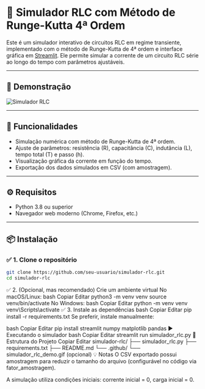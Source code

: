 # 🔄 Simulador RLC com Método de Runge-Kutta 4ª Ordem

Este é um simulador interativo de circuitos RLC em regime transiente, implementado com o método de Runge-Kutta de 4ª ordem e interface gráfica em [Streamlit](https://streamlit.io/). Ele permite simular a corrente de um circuito RLC série ao longo do tempo com parâmetros ajustáveis.

---

## 📸 Demonstração

![Simulador RLC](.github/simulador_rlc_demo.gif) <!-- Substitua pelo caminho real do seu GIF ou screenshot -->

---

## 🧪 Funcionalidades

- Simulação numérica com método de Runge-Kutta de 4ª ordem.
- Ajuste de parâmetros: resistência (R), capacitância (C), indutância (L), tempo total (T) e passo (h).
- Visualização gráfica da corrente em função do tempo.
- Exportação dos dados simulados em CSV (com amostragem).

---

## ⚙️ Requisitos

- Python 3.8 ou superior
- Navegador web moderno (Chrome, Firefox, etc.)

---

## 📦 Instalação

### ✅ 1. Clone o repositório

```bash
git clone https://github.com/seu-usuario/simulador-rlc.git
cd simulador-rlc
```

✅ 2. (Opcional, mas recomendado) Crie um ambiente virtual
No macOS/Linux:
bash
Copiar
Editar
python3 -m venv venv
source venv/bin/activate
No Windows:
bash
Copiar
Editar
python -m venv venv
venv\Scripts\activate
✅ 3. Instale as dependências
bash
Copiar
Editar
pip install -r requirements.txt
Se preferir, instale manualmente:

bash
Copiar
Editar
pip install streamlit numpy matplotlib pandas
▶️ Executando o simulador
bash
Copiar
Editar
streamlit run simulador_rlc.py
📂 Estrutura do Projeto
Copiar
Editar
simulador-rlc/
├── simulador_rlc.py
├── requirements.txt
├── README.md
└── .github/
    └── simulador_rlc_demo.gif (opcional)
💡 Notas
O CSV exportado possui amostragem para reduzir o tamanho do arquivo (configurável no código via fator_amostragem).

A simulação utiliza condições iniciais: corrente inicial = 0, carga inicial = 0.
